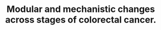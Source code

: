 ---
authors: Rahiminejad S, Maurya MR, Mukund K, Subramaniam S
carousel: false
dccs:
- Metabolomics
doi: 10.1186/s12885-022-09479-3
featured: false
issue: '1'
journal: BMC cancer
keywords: '["Gene Expression Profiling", "Computational Biology", "Biomarkers, Tumor",
  "Gene Expression Regulation, Neoplastic", "Signal Transduction", "Signaling pathways",
  "Gene Regulatory Networks", "Biomarkers", "MTUS1 protein, human", "Colorectal cancer",
  "Colorectal Neoplasms", "Neoplasm Staging", "Stage-specific networks", "CRC stages",
  "Stage-unique networks", "Humans", "Tumor Suppressor Proteins"]'
landmark: false
layout: '@/layouts/Publication.astro'
page: '436'
pmcid: PMC9022252
pmid: 35448980
title: Modular and mechanistic changes across stages of colorectal cancer.
volume: '22'
year: 2022
---